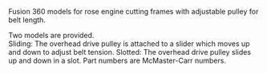 Fusion 360 models for rose engine cutting frames with adjustable pulley for belt length.

Two models are provided.  
    Sliding: The overhead drive pulley is attached to a slider which moves up and down to adjust belt tension.
    Slotted: The overhead drive pulley slides up and down in a slot.
Part numbers are McMaster-Carr numbers.


